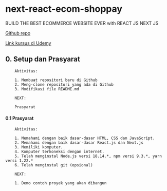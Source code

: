 # next-react-ecom-shoppay
BUILD THE BEST ECOMMERCE WEBSITE EVER with REACT JS NEXT JS

[Github repo](https://github.com/gurnitha/next-react-ecom-shoppay)

[Link kursus di Udemy](https://www.udemy.com/course/build-the-best-ecommerce-website-ever-with-react-js-next-js/)


## 0. Setup dan Prasyarat

        Aktivitas:

        1. Membuat repositori baru di Github
        2. Meng-clone repositori yang ada di Github
        3. Modifikasi file README.md 

        NEXT:

        Prasyarat


#### 0.1 Prasyarat

        Aktivitas:

        1. Memahami dengan baik dasar-dasar HTML, CSS dan JavaScript.
        2. Memahami dengan baik dasar-dasar React.js dan Next.js
        3. Memiliki komputer.
        4. Komputer terkoneksi dengan internet.
        5. Telah menginstal Node.js versi 18.14.*, npm versi 9.3.*, yarn versi 1.22.*
        6. Telah menginstal git (opsional)

        NEXT:

        1. Demo contoh proyek yang akan dibangun

